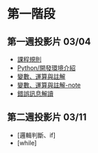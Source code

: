 # 第一階段

## 第一週投影片 03/04
- [課程規則](https://drive.google.com/open?id=1sqsWnC1hXABBhqathz3DaaebDQ4eZQzs)
- [Python/開發環境介紹](https://drive.google.com/open?id=1Tfs3RinvCEq4e7-u8SKJrI8K50y5sJ5A)
- [變數、運算與註解](https://drive.google.com/open?id=1xs2tCy8RUiNVW1zcprvE8vmO-102dNdz)
- [變數、運算與註解-note](note/week1_basis_note.html)
- [錯誤訊息解讀](https://drive.google.com/open?id=1VcYleHiSmecX45n4aAdRlgtthTHAVDj4)

## 第二週投影片 03/11
- [邏輯判斷、if]
- [while]